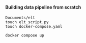 #### Building data pipeline from scratch

    Documents/elt
    touch elt_script.py
    touch docker-compose.yaml

    docker compose up


